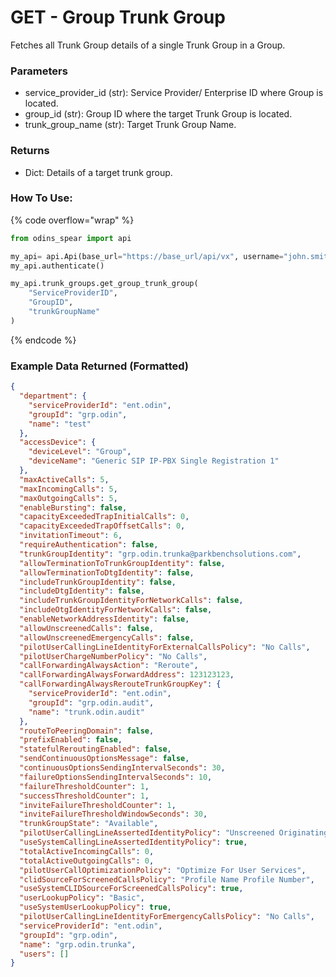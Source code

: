 # GET - Group Trunk Group

Fetches all Trunk Group details of a single Trunk Group in a Group.

### Parameters&#x20;

* service\_provider\_id (str): Service Provider/ Enterprise ID where Group is located.&#x20;
* group\_id (str): Group ID where the target Trunk Group is located.&#x20;
* trunk\_group\_name (str): Target Trunk Group Name.

### Returns

* Dict: Details of a target trunk group.

### How To Use:

{% code overflow="wrap" %}
```python
from odins_spear import api

my_api= api.Api(base_url="https://base_url/api/vx", username="john.smith", password="ODIN_INSTANCE_1")
my_api.authenticate()

my_api.trunk_groups.get_group_trunk_group(
    "ServiceProviderID",
    "GroupID",
    "trunkGroupName"
)
```
{% endcode %}

### Example Data Returned (Formatted)

```json
{
  "department": {
    "serviceProviderId": "ent.odin",
    "groupId": "grp.odin",
    "name": "test"
  },
  "accessDevice": {
    "deviceLevel": "Group",
    "deviceName": "Generic SIP IP-PBX Single Registration 1"
  },
  "maxActiveCalls": 5,
  "maxIncomingCalls": 5,
  "maxOutgoingCalls": 5,
  "enableBursting": false,
  "capacityExceededTrapInitialCalls": 0,
  "capacityExceededTrapOffsetCalls": 0,
  "invitationTimeout": 6,
  "requireAuthentication": false,
  "trunkGroupIdentity": "grp.odin.trunka@parkbenchsolutions.com",
  "allowTerminationToTrunkGroupIdentity": false,
  "allowTerminationToDtgIdentity": false,
  "includeTrunkGroupIdentity": false,
  "includeDtgIdentity": false,
  "includeTrunkGroupIdentityForNetworkCalls": false,
  "includeOtgIdentityForNetworkCalls": false,
  "enableNetworkAddressIdentity": false,
  "allowUnscreenedCalls": false,
  "allowUnscreenedEmergencyCalls": false,
  "pilotUserCallingLineIdentityForExternalCallsPolicy": "No Calls",
  "pilotUserChargeNumberPolicy": "No Calls",
  "callForwardingAlwaysAction": "Reroute",
  "callForwardingAlwaysForwardAddress": 123123123,
  "callForwardingAlwaysRerouteTrunkGroupKey": {
    "serviceProviderId": "ent.odin",
    "groupId": "grp.odin.audit",
    "name": "trunk.odin.audit"
  },
  "routeToPeeringDomain": false,
  "prefixEnabled": false,
  "statefulReroutingEnabled": false,
  "sendContinuousOptionsMessage": false,
  "continuousOptionsSendingIntervalSeconds": 30,
  "failureOptionsSendingIntervalSeconds": 10,
  "failureThresholdCounter": 1,
  "successThresholdCounter": 1,
  "inviteFailureThresholdCounter": 1,
  "inviteFailureThresholdWindowSeconds": 30,
  "trunkGroupState": "Available",
  "pilotUserCallingLineAssertedIdentityPolicy": "Unscreened Originating Calls",
  "useSystemCallingLineAssertedIdentityPolicy": true,
  "totalActiveIncomingCalls": 0,
  "totalActiveOutgoingCalls": 0,
  "pilotUserCallOptimizationPolicy": "Optimize For User Services",
  "clidSourceForScreenedCallsPolicy": "Profile Name Profile Number",
  "useSystemCLIDSourceForScreenedCallsPolicy": true,
  "userLookupPolicy": "Basic",
  "useSystemUserLookupPolicy": true,
  "pilotUserCallingLineIdentityForEmergencyCallsPolicy": "No Calls",
  "serviceProviderId": "ent.odin",
  "groupId": "grp.odin",
  "name": "grp.odin.trunka",
  "users": []
}
```
